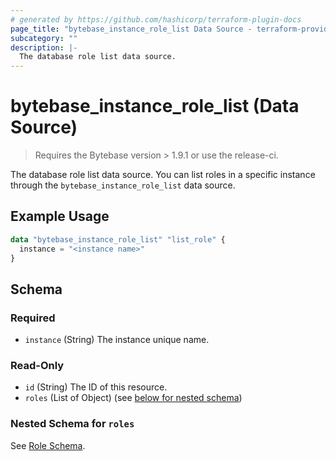```yaml
---
# generated by https://github.com/hashicorp/terraform-plugin-docs
page_title: "bytebase_instance_role_list Data Source - terraform-provider-bytebase"
subcategory: ""
description: |-
  The database role list data source.
---
```


# bytebase_instance_role_list (Data Source)

> Requires the Bytebase version > 1.9.1 or use the release-ci.

The database role list data source. You can list roles in a specific instance through the `bytebase_instance_role_list` data source.

## Example Usage

```terraform
data "bytebase_instance_role_list" "list_role" {
  instance = "<instance name>"
}
```

## Schema

### Required

- `instance` (String) The instance unique name.

### Read-Only

- `id` (String) The ID of this resource.
- `roles` (List of Object) (see [below for nested schema](#nestedatt--roles))

<a id="nestedatt--roles"></a>

### Nested Schema for `roles`

See [Role Schema](https://registry.terraform.io/providers/bytebase/bytebase/latest/docs/data-sources/instance_role#schema).
